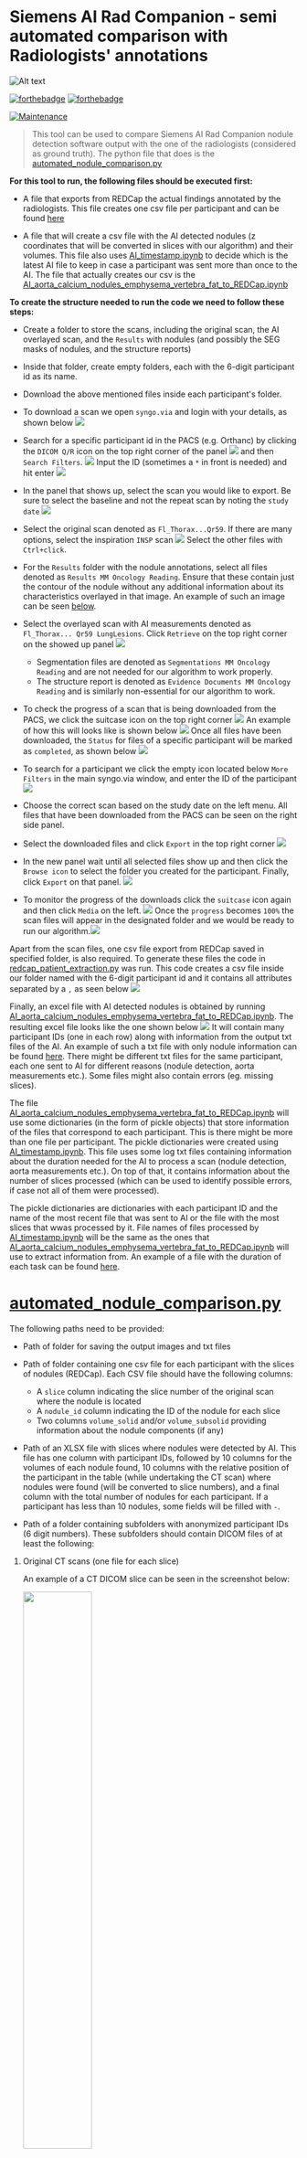 # Siemens AI Rad Companion - semi automated comparison with Radiologists' annotations

![Alt text](./siemens-ai-rad-companion.svg)

[![forthebadge](https://forthebadge.com/images/badges/made-with-python.svg)](https://www.python.org/)
[![forthebadge](https://forthebadge.com/images/badges/uses-badges.svg)](https://forthebadge.com)

[![Maintenance](https://img.shields.io/badge/Maintained%3F-no-red.svg)]( https://github.com/nsourlos/Siemens_AIRadCompanion_automatic_comparison)


> This tool can be used to compare Siemens AI Rad Companion nodule detection software output with the one of the radiologists (considered as ground truth). The python file that does is the [automated_nodule_comparison.py](./automated_nodule_comparison.py)

**For this tool to run, the following files should be executed first:**

  - A file that exports from REDCap the actual findings annotated by the radiologists. This file creates one csv file per participant and can be found [here](./redcap_patient_extraction.py) 

  - A file that will create a csv file with the AI detected nodules (z coordinates that will be converted in slices with our algorithm) and their volumes. This file also uses [AI_timestamp.ipynb](./AI_timestamp.ipynb) to decide which is the latest AI file to keep in case a participant was sent more than once to the AI. The file that actually creates our csv is the [AI_aorta_calcium_nodules_emphysema_vertebra_fat_to_REDCap.ipynb](./AI_aorta_calcium_nodules_emphysema_vertebra_fat_to_REDCap.ipynb)


**To create the structure needed to run the code we need to follow these steps:**
 - Create a folder to store the scans, including the original scan, the AI overlayed scan, and the `Results` with nodules (and possibly the SEG masks of nodules, and the structure reports)
 - Inside that folder, create empty folders, each with the 6-digit participant id as its name.
 - Download the above mentioned files inside each participant's folder. 
  - To download a scan we open `syngo.via` and login with your details, as shown below <img src="./images/syngo_login.png">
  - Search for a specific participant id in the PACS (e.g. Orthanc) by clicking the `DICOM Q/R` icon on the top right corner of the panel <img src="./images/dicom_qr.png"> and then `Search Filters`. <img src="./images/search_filters.png"> Input the ID (sometimes a `*` in front is needed) and hit enter <img src="./images/syngo_search.png"> 
   - In the panel that shows up, select the scan you would like to export. Be sure to select the baseline and not the repeat scan by noting the `study date` <img src="./images/study_date.png">
   - Select the original scan denoted as `Fl_Thorax...Qr59`. If there are many options, select the inspiration `INSP` scan <img src="./images/Fl_thorax_insp.png"> Select the other files with `Ctrl+click`. 
   - For the `Results` folder with the nodule annotations, select all files denoted as `Results MM Oncology Reading`. Ensure that these contain just the contour of the nodule without any additional information about its characteristics overlayed in that image. An example of such an image can be seen [below](./images/results_annotation.png). 
   - Select the overlayed scan with AI measurements denoted as `Fl_Thorax... Qr59 LungLesions`. Click `Retrieve` on the top right corner on the showed up panel <img src="./images/retrieve.png">

     * Segmentation files are denoted as `Segmentations MM Oncology Reading` and are not needed for our algorithm to work properly.
     * The structure report is denoted as `Evidence Documents MM Oncology Reading` and is similarly non-essential for our algorithm to work. 
 
   - To check the progress of a scan that is being downloaded from the PACS, we click the suitcase icon on the top right corner <img src="./images/suitcase.png"> An example of how this will looks like is shown below <img src="./images/running.png"> Once all files have been downloaded, the `Status` for files of a specific participant will be marked as `completed`, as shown below <img src="./images/completed.png">
   - To search for a participant we click the empty icon located below `More Filters` in the main syngo.via window, and enter the ID of the participant <img src="./images/more_filters_search.png">
   - Choose the correct scan based on the study date on the left menu. All files that have been downloaded from the PACS can be seen on the right side panel. 
   - Select the downloaded files and click `Export` in the top right corner <img src="./images/export.png">
   - In the new panel wait until all selected files show up and then click the `Browse icon` to select the folder you created for the participant. Finally, click `Export` on that panel. <img src="./images/browse.png"> 
   - To monitor the progress of the downloads click the `suitcase` icon again and then click `Media` on the left. <img src="./images/media.png"> Once the `progress` becomes `100%` the scan files will appear in the designated folder and we would be ready to run our algorithm.<img src="./images/files_exported.png"> 


Apart from the scan files, one csv file export from REDCap saved in specified folder, is also required. To generate these files the code in [redcap_patient_extraction.py](./redcap_patient_extraction.py) was run. This code creates a csv file inside our folder named with the 6-digit participant id and it contains all attributes separated by a `,` as seen below <img src="./images/redcap_attr.png">
  
Finally, an excel file with AI detected nodules is obtained by running [AI_aorta_calcium_nodules_emphysema_vertebra_fat_to_REDCap.ipynb](./AI_aorta_calcium_nodules_emphysema_vertebra_fat_to_REDCap.ipynb). The resulting excel file looks like the one shown below <img src="./images/ai_result.png"> It will contain many participant IDs (one in each row) along with information from the output txt files of the AI. An example of such a txt file with only nodule information can be found [here](./1.2.276.0.28.3.345049594267.42.7220.20220705105655000.txt). There might be different txt files for the same participant, each one sent to AI for different reasons (nodule detection, aorta measurements etc.). Some files might also contain errors (eg. missing slices).

The file [AI_aorta_calcium_nodules_emphysema_vertebra_fat_to_REDCap.ipynb](./AI_aorta_calcium_nodules_emphysema_vertebra_fat_to_REDCap.ipynb) will use some dictionaries (in the form of pickle objects) that store information of the files that correspond to each participant. This is there might be more than one file per participant. The pickle dictionaries were created using [AI_timestamp.ipynb](./AI_timestamp.ipynb). This file uses some log txt files containing information about the duration needed for the AI to process a scan (nodule detection, aorta measurements etc.). On top of that, it contains information about the number of slices processed (which can be used to identify possible errors, if case not all of them were processed). 

The pickle dictionaries are dictionaries with each participant ID and the name of the most recent file that was sent to AI or the file with the most slices that wwas processed by it. File names of files processed by [AI_timestamp.ipynb](./AI_timestamp.ipynb) will be the same as the ones that [AI_aorta_calcium_nodules_emphysema_vertebra_fat_to_REDCap.ipynb](./AI_aorta_calcium_nodules_emphysema_vertebra_fat_to_REDCap.ipynb) will use to extract information from. An example of a file with the duration of each task can be found [here](./1.2.276.0.28.3.345049594267.42.2584.20221028035850000.txt). 

 
# [automated_nodule_comparison.py](/automated_nodule_comparison.py)

The following paths need to be provided:

- Path of folder for saving the output images and txt files
- Path of folder containing one csv file for each participant with the slices of nodules (REDCap). Each CSV file should have the following columns:
  - A `slice` column indicating the slice number of the original scan where the nodule is located
  - A `nodule_id` column indicating the ID of the nodule for each slice
  - Two columns `volume_solid` and/or `volume_subsolid` providing information about the nodule components (if any)

- Path of an XLSX file with slices where nodules were detected by AI. This file has one column with participant IDs, followed by 10 columns for the volumes of each nodule found, 10 columns with the relative position of the participant in the table (while undertaking the CT scan) where nodules were found (will be converted to slice numbers), and a final column with the total number of nodules for each participant. If a participant has less than 10 nodules, some fields will be filled with `-`.

- Path of a folder containing subfolders with anonymized participant IDs (6 digit numbers). These subfolders should contain DICOM files of at least the following:

1. Original CT scans (one file for each slice)

    An example of a CT DICOM slice can be seen in the screenshot below:

    <img src="./images/CT_scan_slice.png" width=50% height=50%>

2. CT scans with AI annotations/detections overlayed on top

   An example of an AI DICOM slice with a nodule can be seen in the screenshot below:

   <img src="./images/AI_scan_slice.png" width=50% height=50%>

 3. Some 2D slices with the nodule contours (referred to as annotated CT files)

    An example of a DICOM slice with the nodule contour outlined (changed in a proper colormap for visualization) can be seen in the screenshot below:

    <img src="./images/results_annotation.png" width=50% height=50%>

 4. If available, 3D segmentation masks of the nodules 
 5. If available, any other non-CT data (eg. structural reports), which will not be used by our tool/processing pipeline


## Brief description of how this tool works

The algorithm will go through a folder containing DICOM files and identify which files correspond to the original CT scan, the AI output scan with nodule contours, the annotated CT scan slices with nodule contours, and any files containing a SEG mask, if they exist. 

The program will store the CT slices of the original scan have annotated slices with nodules in one variable and will keep track of which AI slices might contain nodules in another.

Since the annotated slices with radiologists' annotations might contain non-nodule findings, the algorithm needs to check if a finding is a nodule or not (actual nodules saved in REDCap, `Results` have additional non-nodule findings). Similarly, because there might be more than one nodule in each AI scan slice, the program needs to distinguish where each nodule can be found, along with its ID. 

However, sometimes an annotated CT slice may not be on the same slice as the ground truth slice in the REDCap file where the actual slices with annotations are saved. This can happen because a nodule might be extended in more than one slices, and radiologists outlined it only in one slice. Thus, the algorithm checks some of the nearby slices to compare them with the annotated slice. The same check is performed for the nearby slices from which AI detected nodules to make sure that there is no confusion between true positives (TP) and false positive (FP) nodules.

Once the program identifies which of the annotated CT slices contain nodules and in which slice these nodules are present, it compares their contour with the contour of the same AI slice, if one exists. If there is overlap, the nodule is considered a TP. If not, it is a FN. If the algorithm detects nodules in the AI scan slices for which thre is no correspondence with an annotated CT slice, it considers these nodules as FP. 

To solve some specific issues, such as one TP and one FN nodule in the same slice, more details can be seen in the code. The main challenge faced in the program is to find the correspondance between each detection and its respective nodule ID.

Finally, the images of FPs and FNs are saved for a blinded review by radiologists. These should not be aware if it's an AI detection or a detection by other radiologists.

#### Failures/Limitations of the algorithm

This algorithm may fail to correctly identify at least one nodule in the following cases (for which the output is an empty line):

1. When a participant has more than 10 nodules. This occurs because AI detects extra nodules and places a red bounding box around them. It's impossible to identify which bounding boxes correspond to the 10 nodules reported by the AI and which belong to the extra detections. These extra detections are nodules that received a lower confidence score from the AI.
2. Sometimes, the AI slice from the xlsx file does not correspond to a slice that actually contains a nodule (i.e., it's close to it but doesn't have a red nodule contour). The algorithm will fail in those cases.
3. If the same AI slice contains more than one nodule, and one of them is a TP while the other is a FP, the resulting images may not be correctly identified (as in case 673634). More generally, if the same slice appears more than twice in ground truth slices, the algorithm will generate an error. 
4. If the ground truth slice is different from the one in the annotated CT slices, we may encounter issues.
5. If there are two false negatives in the same slice, an error may occur.
6. If there are three consecutive FP slices, the algorithm will fail.
7. The most important failure is the one that **will not raise an error**. This can happen if there are errors in the xlsx file with the ID numbers of the nodules. For example, if radiologists accidentaly noted that the nodule with ID 1 is in slice 277 while the nodule with ID 2 is in slice 329 when it's actually the other way around, our algorithm won't raise any errors. These errors cannot be avoided, which is why a second manual verification of findings is needed. This is the same as confirming that the information in the database is correct. 

- Additionally, errors might be raised in some other cases (empty fields in the output Excel file). These cases should be checked and filled in manually.
- TP images are not currently extracted properly. Although some initial steps are included in our code, they won't work correctly if executed (which is why this part of the code is commented out for now)


## Detailed description of main functions used 

After setting the paths, the algorithm performs the following steps:

- Saves all CT files (AI, original scan files, annotated CT image names), in different variables as well as the total slices in the SEG files, in AI output, and the total number of CT slices (original scan). It also saves information of any possible errors in a text file. It is assumed that the input path only contains DICOM files of a specific participant.
- Correlates annotated CT slices with slices of the original scan. This means that it finds the slice number of the annotated 2D slice with the nodule contour. On top of the above, it also detects any empty CT slices and files with possible missed nodules due to low threshold (set to distinguish which CT slice is similar to a slice in annotated CT slices).
- Plots the nodules in the SEG files and saves the files in new variables with the correct order. These are SEG files and their corresponding original CT slices, and annotated CT slices. It also provides information of the SEG slices with errors.

After these steps, we end up with a few variables of interest that we will use to get our final results:
- CT scan slices with nodules
- Annotated slices of the above CT slices with the nodule contour
- Possible segmentation masks that correspond to the above nodules
- Possible errors in the above segmentation masks

Next, our algorithm extracts information from the CSV files of each participant extracted from REDCap. It finds which slices might contain nodules, as well as their nodule IDs and their volume. These are the actual nodules slices. The annotated CT slices we have until know might also contain findings that are not nodules and were just noted by the radiologists. Similarly, it will find in which slices there are AI detected nodules and their slice number, ID, and their volume, as quantified by the AI. 

It should be noted that all available CPU cores are utilized to run the above-mentioned steps in parallel.

At last, some screenshots of when a nodule is a TP, a FP and a FN are presented below:

<img src="./images/L6_298_TP_585377_0-100.png" >
<img src="./images/L7_248_FN_585377_0-100.png" >
<img src="./images/L8_AI_286_FP_585377_0-100.png" >

<!-- ![Alt text](./images/L6_298_TP_585377_0-100.png)
![Alt text](./images/L7_248_FN_585377_0-100.jpg)
![Alt text](./images/L8_AI_286_FP_585377_0-100.jpg) -->

PS. Text above was written with the help of chatGPT. A first version was created by the user and then the following prompt was used for the final result:

> Below code and text contained in a readme.md file is provided. Rephrase the text only to be more easily readable, keep the format as is, and return it as code that can be copy pasted: 

## Contributing
Pull requests are welcome. For major changes, please open an issue first to discuss what you would like to change.

 
## License
[MIT License](LICENSE)
